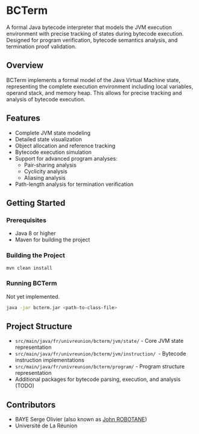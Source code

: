 # BCTerm

A formal Java bytecode interpreter that models the JVM execution environment with precise tracking of states during bytecode execution. Designed for program verification, bytecode semantics analysis, and termination proof validation.

## Overview

BCTerm implements a formal model of the Java Virtual Machine state, representing the complete execution environment including local variables, operand stack, and memory heap. This allows for precise tracking and analysis of bytecode execution.

## Features

- Complete JVM state modeling
- Detailed state visualization
- Object allocation and reference tracking
- Bytecode execution simulation
- Support for advanced program analyses:
  - Pair-sharing analysis
  - Cyclicity analysis
  - Aliasing analysis
- Path-length analysis for termination verification

## Getting Started

### Prerequisites

- Java 8 or higher
- Maven for building the project

### Building the Project

```bash
mvn clean install
```

### Running BCTerm

Not yet implemented.

```bash
java -jar bcterm.jar <path-to-class-file>
```

## Project Structure

- `src/main/java/fr/univreunion/bcterm/jvm/state/` - Core JVM state representation
- `src/main/java/fr/univreunion/bcterm/jvm/instruction/ `- Bytecode instruction implementations
- `src/main/java/fr/univreunion/bcterm/program/` - Program structure representation
- Additional packages for bytecode parsing, execution, and analysis (TODO)

## Contributors

- BAYE Serge Olivier (also known as [John ROBOTANE](https://github.com/robotane))
- Université de La Réunion
